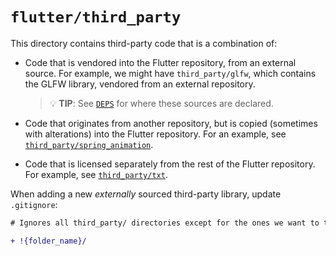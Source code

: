 # `flutter/third_party`

This directory contains third-party code that is a combination of:

- Code that is vendored into the Flutter repository, from an external source.
  For example, we might have `third_party/glfw`, which contains the GLFW
  library, vendored from an external repository.

  > 💡 **TIP**: See [`DEPS`](../DEPS) for where these sources are declared.

- Code that originates from another repository, but is copied (sometimes with
  alterations) into the Flutter repository. For an example, see
  [`third_party/spring_animation`](spring_animation/README.md).

- Code that is licensed separately from the rest of the Flutter repository. For
  example, see [`third_party/txt`](txt/).

When adding a new _externally_ sourced third-party library, update `.gitignore`:

```diff
# Ignores all third_party/ directories except for the ones we want to track.

+ !{folder_name}/
```
